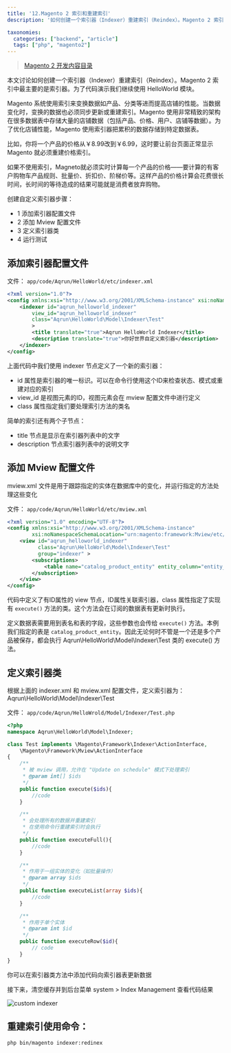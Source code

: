```yaml
---
title: '12.Magento 2 索引和重建索引'
description: '如何创建一个索引器（Indexer）重建索引（Reindex）。Magento 2 索引中最主要的是索引器'

taxonomies:
  categories: ["backend", "article"]
  tags: ["php", "magento2"]
---
```


> [Magento 2 开发内容目录](@/backend/2020-02-02-0.magento-menu.md)

本文讨论如何创建一个索引器（Indexer）重建索引（Reindex）。Magento 2 索引中最主要的是索引器。为了代码演示我们继续使用 HelloWorld 模块。

Magento 系统使用索引来变换数据如产品、分类等进而提高店铺的性能。当数据变化时，变换的数据也必须同步更新或重建索引。Magento 使用非常精致的架构在很多数据表中存储大量的店铺数据（包括产品、价格、用户、店铺等数据）。为了优化店铺性能，Magento 使用索引器把累积的数据存储到特定数据表。

比如，你将一个产品的价格从￥8.99改到￥6.99，这时要让前台页面正常显示 Magento 就必须重建价格索引。

如果不使用索引，Magneto就必须实时计算每一个产品的价格——要计算的有客户购物车产品规则、批量价、折扣价、阶梯价等。这样产品的价格计算会花费很长时间，长时间的等待造成的结果可能就是消费者放弃购物。

创建自定义索引器步骤：

* 1 添加索引器配置文件
* 2 添加 Mview 配置文件
* 3 定义索引器类
* 4 运行测试

## 添加索引器配置文件

文件： `app/code/Aqrun/HelloWorld/etc/indexer.xml`

```xml
<?xml version="1.0"?>
<config xmlns:xsi="http://www.w3.org/2001/XMLSchema-instance" xsi:noNamespaceSchemaLocation="urn:magento:framework:Indexer/etc/indexer.xsd">
    <indexer id="aqrun_helloworld_indexer" 
        view_id="aqrun_helloworld_indexer"
        class="Aqrun\HelloWorld\Model\Indexer\Test"
        >
        <title translate="true">Aqrun HelloWorld Indexer</title>
        <description translate="true">你好世界自定义索引器</description>
    </indexer>
</config>
```

上面代码中我们使用 indexer 节点定义了一个新的索引器：

* id 属性是索引器的唯一标识。可以在命令行使用这个ID来检查状态、模式或重建对应的索引
* view_id 是视图元素的ID，视图元素会在 mview 配置文件中进行定义
* class 属性指定我们要处理索引方法的类名

简单的索引还有两个子节点：

* title 节点是显示在索引器列表中的文字
* description 节点索引器列表中的说明文字

## 添加 Mview 配置文件

mview.xml 文件是用于跟踪指定的实体在数据库中的变化，并运行指定的方法处理这些变化

文件： `app/code/Aqrun/HelloWorld/etc/mview.xml`

```xml
<?xml version="1.0" encoding="UTF-8"?>
<config xmlns:xsi="http://www.w3.org/2001/XMLSchema-instance"
        xsi:noNamespaceSchemaLocation="urn:magento:framework:Mview/etc/mview.xsd">
    <view id="aqrun_helloworld_indexer"
          class="Aqrun\HelloWorld\Model\Indexer\Test"
          group="indexer" >
        <subscriptions>
            <table name="catalog_product_entity" entity_column="entity_id"/>
        </subscription>
    </view>
</config>
```

代码中定义了有ID属性的 view 节点，ID属性关联索引器，class 属性指定了实现有 `execute()` 方法的类。这个方法会在订阅的数据表有更新时执行。

定义数据表需要用到表名和表的字段，这些参数也会传给 `execute()` 方法。本例我们指定的表是 `catalog_product_entity`。因此无论何时不管是一个还是多个产品被保存，都会执行 Aqrun\HelloWorld\Model\Indexer\Test 类的 execute() 方法。

## 定义索引器类

根据上面的 indexer.xml 和 mview.xml 配置文件，定义索引器为： Aqrun\HelloWorld\Model\Indexer\Test

文件： `app/code/Aqrun/HelloWrold/Model/Indexer/Test.php`

```php
<?php
namespace Aqrun\HelloWorld\Model\Indexer;

class Test implements \Magento\Framework\Indexer\ActionInterface,
    \Magento\Framework\Mview\ActionInterface
{
    /**
     * 被 mview 调用，允许在 "Update on schedule" 模式下处理索引
     * @param int[] $ids
     */
    public function execute($ids){
        //code
    }

    /**
     * 会处理所有的数据并重建索引
     * 在使用命令行重建索引时会执行
     */
    public function executeFull(){
        //code
    }

    /**
     * 作用于一组实体的变化（如批量操作）
     * @param array $ids
     */
    public function executeList(array $ids){
        //code
    }

    /**
     * 作用于单个实体
     * @param int $id
     */
    public function executeRow($id){
        // code
    }
}
```

你可以在索引器类方法中添加代码向索引器表更新数据

接下来，清空缓存并到后台菜单  system > Index Management 查看代码结果

![custom indexer](images/12-custom-indexer.png)

## 重建索引使用命令：

```bash
php bin/magento indexer:redinex
```